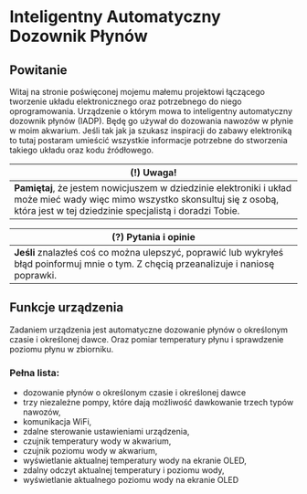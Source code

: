 # Inteligentny Automatyczny Dozownik Płynów
## Powitanie

Witaj na stronie poświęconej mojemu małemu projektowi łączącego tworzenie układu elektronicznego oraz potrzebnego do niego oprogramowania. Urządzenie o którym mowa to inteligentny automatyczny dozownik płynów (IADP). Będę go używał do dozowania nawozów w płynie w moim akwarium. Jeśli tak jak ja szukasz inspiracji do zabawy elektroniką to tutaj postaram umieścić wszystkie informacje potrzebne do stworzenia takiego układu oraz kodu źródłowego.


(!) Uwaga! |
--- |
**Pamiętaj**, że jestem nowicjuszem w dziedzinie elektroniki i układ może mieć wady więc mimo wszystko skonsultuj się z osobą, która jest w tej dziedzinie specjalistą i doradzi Tobie. |


(?) Pytania i opinie|
--- |
**Jeśli** znalazłeś coś co można ulepszyć, poprawić lub wykryłeś błąd poinformuj mnie o tym. Z chęcią przeanalizuje i naniosę poprawki. |

## Funkcje urządzenia
Zadaniem urządzenia jest automatyczne dozowanie płynów o określonym czasie i określonej dawce. Oraz pomiar temperatury płynu i sprawdzenie poziomu płynu w zbiorniku.

### Pełna lista:
* dozowanie płynów o określonym czasie i określonej dawce
* trzy niezależne pompy, które dają możliwość dawkowanie trzech typów nawozów,
* komunikacja WiFi,
* zdalne sterowanie ustawieniami urządzenia,
* czujnik temperatury wody w akwarium,
* czujnik poziomu wody w akwarium,
* wyświetlanie aktualnej temperatury wody na ekranie OLED,
* zdalny odczyt aktualnej temperatury i poziomu wody,
* wyświetlanie aktualnego poziomu wody na ekranie OLED
